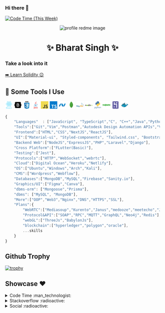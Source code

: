 
### Hi there 👋  ###

[![Code Time (This Week)](https://wakatime.com/badge/user/c36c5ee1-a73f-46f1-99e4-1a87bc01948f.svg)](https://wakatime.com/@c36c5ee1-a73f-46f1-99e4-1a87bc01948f)
&nbsp;&nbsp;
<!--
![Lines of code](https://img.shields.io/badge/From%20Hello%20World%20I%27ve%20Written-159%20Thousand%20lines%20of%20code-blue)
-->
<p align="center">
  <img alt="profile redme image" src="https://user-images.githubusercontent.com/51924618/184501682-879e2d1a-1efc-462b-aa22-334489eb5e92.gif"/>
  <h1 align="center" aria-label="profile name" >✨ Bharat Singh ✨</h1>
</p>







### Take a look into it 
<p><a href="https://github.com/imbharat420/solidity-for-beginner"> ➡️ Learn Solidity 😉 </a></p>

 

<h2>🚀 Some Tools I Use</h2>
<p align="left">
<img src="https://raw.githubusercontent.com/devicons/devicon/master/icons/react/react-original-wordmark.svg" alt="react" width="25" height="25" />
<img src="https://raw.githubusercontent.com/devicons/devicon/master/icons/bootstrap/bootstrap-plain.svg" alt="bootstrap" width="25" height="25" />
<img src="https://raw.githubusercontent.com/devicons/devicon/master/icons/css3/css3-original-wordmark.svg" alt="css3" width="25" height="25" />
<img src="https://raw.githubusercontent.com/devicons/devicon/master/icons/java/java-original-wordmark.svg" alt="java" width="25" height="25" />
<img src="https://raw.githubusercontent.com/devicons/devicon/master/icons/javascript/javascript-original.svg" alt="javascript" width="25" height="25" />
<img src="https://raw.githubusercontent.com/devicons/devicon/master/icons/typescript/typescript-original.svg" alt="typescript" width="25" height="25" />
<img src="https://raw.githubusercontent.com/devicons/devicon/master/icons/dot-net/dot-net-original.svg" alt=".NET" width="25" height="25" />
<img src="https://raw.githubusercontent.com/devicons/devicon/master/icons/mongodb/mongodb-original.svg" alt="mongodb" width="25" height="25" />
<img src="https://raw.githubusercontent.com/devicons/devicon/master/icons/mysql/mysql-original-wordmark.svg" alt="mysql" width="25" height="25" />
<img src="https://raw.githubusercontent.com/devicons/devicon/master/icons/nodejs/nodejs-original-wordmark.svg" alt="nodejs" width="25" height="25" />
<img src="https://raw.githubusercontent.com/devicons/devicon/master/icons/python/python-original-wordmark.svg" alt="python" width="25" height="25" />
<img src="https://raw.githubusercontent.com/devicons/devicon/master/icons/nginx/nginx-original.svg" alt="nginx" width="25" height="25" />
<img src="https://raw.githubusercontent.com/devicons/devicon/master/icons/heroku/heroku-plain.svg" alt="heroku" width="25" height="25" />
<img src="https://raw.githubusercontent.com/devicons/devicon/master/icons/docker/docker-original.svg" alt="Docker" width="25" height="25" />
<!-- <img src="https://cdn.jsdelivr.net/gh/devicons/devicon/icons/go/go-original.svg" alt="Go" width="25" height="25" /> -->
</p>


```js
{
    "Languages"  : ["JavaScript", "TypeScript","C", "C++","Java","Python","C#","Visual Basic", "Dart"],
    "Tools":["Git","Vim","Postman","Autodesk Design Automation APIs","VS Code","Sublime Text"],
    "Frontend":["HTML","CSS","NextJS","ReactJS"],
    "UI":["Material-ui", "Styled-components", "Tailwind.css", "Bootstrap", "SCSS"],
    "Backend Web":["NodeJS","ExpressJS","PHP","Laravel","Django"],
    "Cross Platform":["FLutter(Basic)"],
    "Testing":["Jest"],
    "Protocols":["HTTP","WebSocket","webrtc"],
    "Cloud":["Digital Ocean","Heroku","Netlify"],
    "OS":["Ubuntu","Windows","Arch","Kali"],
    "CMS":["Wordpress","Webflow"],
    "Databases":["MongoDB","MySQL","Firebase","Sanity.io"],
    "Graphics/UI":["Figma","Canva"],
    "dbms-orm": ["Mongoose","Prisma"],
    "dbms": ["MySQL", "MongoDB"],
    "More":["OOP","Web3","Nginx","DNS","HTTPS","SSL"],
    "Plans":{
        "WebRTC":["Mediasoup","Kurento","Janus","medooze","meetecho","Jitsi","Agora","PionSFU","DeadSFU"],
        "Protocol&API":["SOAP","RPC","MQTT","GraphQL","Neo4j","Redis"],
        "webGL":["ThreeJs","BabylonJs"],
        "blockchain":["hyperledger","polygon","oracle"],
        ...skills
    }
}
```

<h2>Github Trophy</h2>

[![trophy](https://github-profile-trophy.vercel.app/?username=imbharat420&theme=onedark)](https://github.com/imbharat420/github-profile-trophy)

<h2> Showcase ❤️ </h2>

<details>
  <summary>Code Time :man_technologist: </summary>
  
  ### [Waka Time](https://wakatime.com/@Imbharat420)


 
=======
  ![Wakatime Profile](https://user-images.githubusercontent.com/51924618/227158273-078a29d2-9e33-438e-b3ac-d4d05210ca73.png)


  ###
  ```
                 ,▄▄▓██████▓▄▄,
             ▄▓███████████████████▄
          ▄████████▀▀▀╙╙╙╙▀▀▀████████▄
        ▄██████▀└              └▀██████▄
       ██████└                    └▀█████
      █████▀                        ╙█████µ
     █████¬                    ▄█▓    █████
    ╟████⌐      ╓▄           ╓███▀     ████▌
    █████       ███▌        ▓███─      █████
    █████        ▀███,,▓▓ ╓███▀        ╟████
    █████         └██████████`         █████
    ╙████▌          ▀██▀███▀          ▐████▌
     ╟████▄                          ╓█████
      ▀█████                        ▓█████
       ╙██████,                  ,▄█████▀
         ▀██████▓▄            ▄▓██████▀
           ╙████████████████████████▀
              ╙▀████████████████▀╙
                    └╙╙╙╙╙╙└─
  ```
</details>



<details>
  <summary>Stackoverflow ‍:radioactive: </summary>
  
  ### [Stackoverflow](https://stackoverflow.com/users/12071002/imbharat420)
  ![Stackoverflow imbharat420](https://user-images.githubusercontent.com/51924618/185731126-d8e08696-8c5d-46d6-b16b-48dbb625f45b.png)
   <img src="https://github-readme-stackoverflow.vercel.app/?userID=12071002">
</details>

<details>
     <summary>Social  ‍:radioactive: </summary>
     <a href="https://stardev.io/developers/imbharat420">stardev.io</a> 
    <img alt="Check out imbharat420's profile on stardev.io" src="https://stardev.io/developers/imbharat420/badge/languages/global.svg" />
<details>


<!--
**imbharat420/imbharat420** is a ✨ _special_ ✨ repository because its `README.md` (this file) appears on your GitHub profile.

Here are some ideas to get you started:

- 🔭 I’m currently working on ...
- 🌱 I’m currently learning ...
- 👯 I’m looking to collaborate on ...
- 🤔 I’m looking for help with ...
- 💬 Ask me about ...
- 📫 How to reach me: ...
- 😄 Pronouns: ...
- ⚡ Fun fact: ...
<<<<<<< HEAD


// ☆ Frontend - HTML, CSS, NextJS, ReactJS
// ☆ Cross Platform - FLutter(Basic)
// ☆ Backend Web - NodeJS, ExpressJS , PHP
// ☆ Testing - Jest
// ☆ Protocols - HTTP, WebSocket
// ☆ Tools - Git, Vim, Postman, Autodesk Forge Design Automation API, VS Code (CLI is my GF)
// ☆ Cloud - Digital Ocean
// ☆ O.S. - Ubuntu, Windows , Arch
// ☆ CMS - Wordpress , Webflow
// ☆ Databases - MongoDB, MySQL, Firebase , Sanity.io
// ☆ Graphics/UI- Figma , Canva
// ☆ More - OOP,Web3,Nginx,DNS, HTTPS,SSL
// ☆ Plan -
//  WebRTC(Mediasoup,Kurento,Janus ... ) , 
//  Protocol&API(SOAP,RPC,MQTT,WebSocket, 
//  GraphQL,Neo4j,Redis), 
//  webGL(ThreeJs,BabylonJs ... )^shaders , 
//  blockchain(hyperledger,polygon,oracle ... )
-->
=======
-->
>>>>>>> 0dae97cf121b7ffbf66f778995367eb98d44c5db
